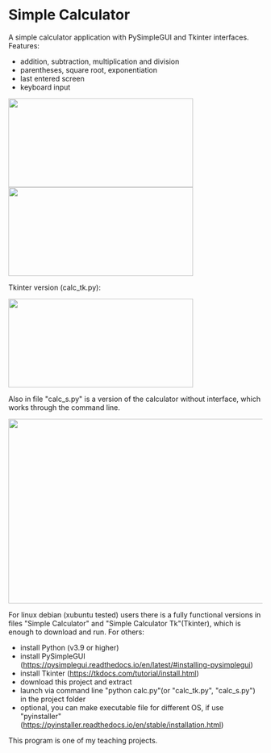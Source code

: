 # Simple Calculator
A simple calculator application with PySimpleGUI and Tkinter interfaces. Features:
- addition, subtraction, multiplication and division
- parentheses, square root, exponentiation
- last entered screen
- keyboard input

<img src="https://github.com/lestec-al/simple-calculator/raw/main/images/calc_pic_1.png" width="366" height="176" />
<img src="https://github.com/lestec-al/simple-calculator/raw/main/images/calc_pic_2.png" width="366" height="176" />

Tkinter version (calc_tk.py):

<img src="https://github.com/lestec-al/simple-calculator/raw/main/images/calc_pic_tk.png" width="366" height="176" />

Also in file "calc_s.py" is a version of the calculator without interface, which works through the command line.

<img src="https://github.com/lestec-al/simple-calculator/raw/main/images/calc_pic_s1.png" width="541" height="366" />

For linux debian (xubuntu tested) users there is a fully functional versions in files "Simple Calculator" and "Simple Calculator Tk"(Tkinter), which is enough to download and run. For others:
- install Python (v3.9 or higher)
- install PySimpleGUI (https://pysimplegui.readthedocs.io/en/latest/#installing-pysimplegui)
- install Tkinter (https://tkdocs.com/tutorial/install.html)
- download this project and extract
- launch via command line "python calc.py"(or "calc_tk.py", "calc_s.py") in the project folder
- optional, you can make executable file for different OS, if use "pyinstaller" (https://pyinstaller.readthedocs.io/en/stable/installation.html)

This program is one of my teaching projects.
